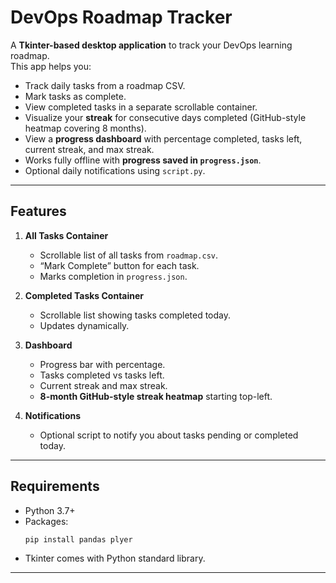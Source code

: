 # DevOps Roadmap Tracker

A **Tkinter-based desktop application** to track your DevOps learning roadmap.  
This app helps you:

- Track daily tasks from a roadmap CSV.
- Mark tasks as complete.
- View completed tasks in a separate scrollable container.
- Visualize your **streak** for consecutive days completed (GitHub-style heatmap covering 8 months).
- View a **progress dashboard** with percentage completed, tasks left, current streak, and max streak.
- Works fully offline with **progress saved in `progress.json`**.
- Optional daily notifications using `script.py`.

---

## Features

1. **All Tasks Container**
   - Scrollable list of all tasks from `roadmap.csv`.
   - “Mark Complete” button for each task.
   - Marks completion in `progress.json`.

2. **Completed Tasks Container**
   - Scrollable list showing tasks completed today.
   - Updates dynamically.

3. **Dashboard**
   - Progress bar with percentage.
   - Tasks completed vs tasks left.
   - Current streak and max streak.
   - **8-month GitHub-style streak heatmap** starting top-left.

4. **Notifications**
   - Optional script to notify you about tasks pending or completed today.

---

## Requirements

- Python 3.7+
- Packages:
  ```bash
  pip install pandas plyer

- Tkinter comes with Python standard library.

---
